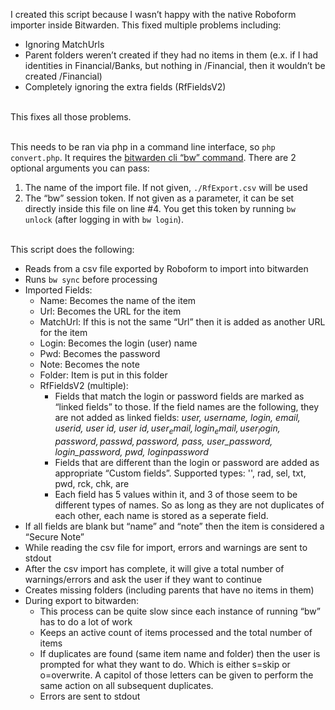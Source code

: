 I created this script because I wasn’t happy with the native Roboform importer inside Bitwarden. This fixed multiple problems including:
* Ignoring MatchUrls
* Parent folders weren’t created if they had no items in them (e.x. if I had identities in Financial/Banks, but nothing in /Financial, then it wouldn’t be created /Financial)
* Completely ignoring the extra fields (RfFieldsV2)

<br>This fixes all those problems.

<br>This needs to be ran via php in a command line interface, so `php convert.php`. It requires the [bitwarden cli “bw” command](https://bitwarden.com/help/cli/).
There are 2 optional arguments you can pass:
1) The name of the import file. If not given, `./RfExport.csv` will be used
2) The “bw” session token. If not given as a parameter, it can be set directly inside this file on line #4. You get this token by running `bw unlock` (after logging in with `bw login`).

<br>This script does the following:
* Reads from a csv file exported by Roboform to import into bitwarden
* Runs `bw sync` before processing
* Imported Fields:
  * Name: Becomes the name of the item
  * Url: Becomes the URL for the item
  * MatchUrl: If this is not the same “Url” then it is added as another URL for the item
  * Login: Becomes the login (user) name
  * Pwd: Becomes the password
  * Note: Becomes the note
  * Folder: Item is put in this folder
  * RfFieldsV2 (multiple):
    * Fields that match the login or password fields are marked as “linked fields” to those. If the field names are the following, they are not added as linked fields: *user, username, login, email, userid, user id, user id$, user_email, login_email, user_login, password, passwd, password$, pass, user_password, login_password, pwd, loginpassword*
    * Fields that are different than the login or password are added as appropriate “Custom fields”. Supported types: '', rad, sel, txt, pwd, rck, chk, are
    * Each field has 5 values within it, and 3 of those seem to be different types of names. So as long as they are not duplicates of each other, each name is stored as a seperate field.
* If all fields are blank but “name” and “note” then the item is considered a “Secure Note”
* While reading the csv file for import, errors and warnings are sent to stdout
* After the csv import has complete, it will give a total number of warnings/errors and ask the user if they want to continue
* Creates missing folders (including parents that have no items in them)
* During export to bitwarden:
  * This process can be quite slow since each instance of running “bw” has to do a lot of work
  * Keeps an active count of items processed and the total number of items
  * If duplicates are found (same item name and folder) then the user is prompted for what they want to do. Which is either s=skip or o=overwrite. A capitol of those letters can be given to perform the same action on all subsequent duplicates.
  * Errors are sent to stdout